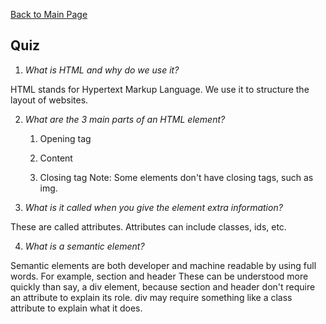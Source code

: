 [Back to Main Page](https://roguestar112.github.io/reading-notes/)

## Quiz

1. *What is HTML and why do we use it?*

HTML stands for Hypertext Markup Language.
We use it to structure the layout of websites.

2. *What are the 3 main parts of an HTML element?*

    1. Opening tag
    
    2. Content

    3. Closing tag
       Note: Some elements don't have closing tags, such as img.

3. *What is it called when you give the element extra information?*

These are called attributes. Attributes can include classes, ids, etc.

4. *What is a semantic element?*

Semantic elements are both developer and machine readable by using full words.
For example, section and header
These can be understood more quickly than say, a div element, because
section and header don't require an attribute to explain its role.
div may require something like a class attribute to explain what it does.



